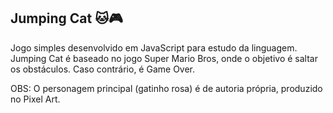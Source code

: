 ## Jumping Cat 🐱🎮

Jogo simples desenvolvido em JavaScript para estudo da linguagem. 
Jumping Cat é baseado no jogo Super Mario Bros, onde o objetivo é saltar os obstáculos. Caso contrário, é Game Over.

OBS: O personagem principal (gatinho rosa) é de autoria própria, produzido no Pixel Art.
